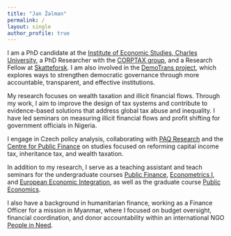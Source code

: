 ```yaml
---
title: "Jan Žalman"
permalink: /
layout: single
author_profile: true
---
```


I am a PhD candidate at the [Institute of Economic Studies, Charles University](https://ies.fsv.cuni.cz/en), a PhD Researcher with the [CORPTAX group](https://centreforpublicfinance.eu/), and a Research Fellow at [Skatteforsk](https://www.nmbu.no/en/research/skatteforsk-tax-center). I am also involved in the [DemoTrans project](https://feb.kuleuven.be/drc/LEER/demotrans/demotrans), which explores ways to strengthen democratic governance through more accountable, transparent, and effective institutions.

My research focuses on wealth taxation and illicit financial flows. Through my work, I aim to improve the design of tax systems and contribute to evidence-based solutions that address global tax abuse and inequality. I have led seminars on measuring illicit financial flows and profit shifting for government officials in Nigeria. 

I engage in Czech policy analysis, collaborating with [PAQ Research](https://www.paqresearch.cz/) and the [Centre for Public Finance](https://centreforpublicfinance.eu/) on studies focused on reforming capital income tax, inheritance tax, and wealth taxation.

In addition to my research, I serve as a teaching assistant and teach seminars for the undergraduate courses [Public Finance](https://is.cuni.cz/studium/eng/predmety/index.php?do=predmet&kod=JEB025), [Econometrics I](https://is.cuni.cz/studium/eng/predmety/index.php?do=predmet&kod=JEB109), and [European Economic Integration](https://is.cuni.cz/studium/eng/predmety/index.php?do=predmet&kod=JEB026), as well as the graduate course [Public Economics](https://is.cuni.cz/studium/eng/predmety/index.php?do=predmet&kod=JEM203).

I also have a background in humanitarian finance, working as a Finance Officer for a mission in Myanmar, where I focused on budget oversight, financial coordination, and donor accountability within an international NGO [People in Need](https://www.peopleinneed.net/).
